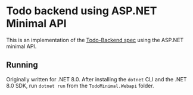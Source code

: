 # Todo backend using ASP.NET Minimal API

This is an implementation of the [Todo-Backend spec](https://www.todobackend.com/) using the ASP.NET minimal API.

## Running
Originally written for .NET 8.0. After installing the `dotnet` CLI and the .NET 8.0 SDK, run `dotnet run` from the `TodoMinimal.Webapi` folder.